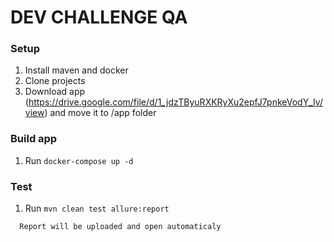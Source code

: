 # DEV CHALLENGE QA

### Setup 
1. Install maven and docker
2. Clone projects
3. Download app (https://drive.google.com/file/d/1_jdzTByuRXKRyXu2epfJ7pnkeVodY_Iv/view) and move it to /app folder

### Build app
1. Run `docker-compose up -d`

### Test
1. Run `mvn clean test allure:report`
```
  Report will be uploaded and open automaticaly 
```



